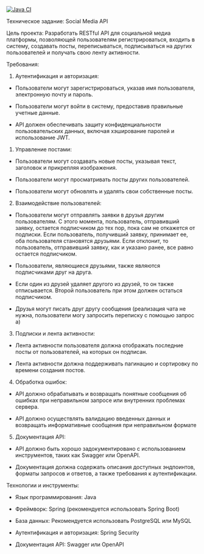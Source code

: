 [![Java CI](https://github.com/ValeraDanilov/job4j_social_media_api/workflows/Java%20CI/badge.svg)](https://github.com/ValeraDanilov/job4j_social_media_api/actions/new)

Техническое задание: Social Media API

Цель проекта: Разработать RESTful API для социальной медиа платформы, позволяющей пользователям регистрироваться, входить в систему, создавать посты, переписываться, подписываться на других пользователей и получать свою ленту активности.

Требования:

1.  Аутентификация и авторизация:

- Пользователи могут зарегистрироваться, указав имя пользователя, электронную почту и пароль.

- Пользователи могут войти в систему, предоставив правильные учетные данные.

- API должен обеспечивать защиту конфиденциальности пользовательских данных, включая хэширование паролей и использование JWT.

1.  Управление постами:

- Пользователи могут создавать новые посты, указывая текст, заголовок и прикрепляя изображения.

- Пользователи могут просматривать посты других пользователей.

- Пользователи могут обновлять и удалять свои собственные посты.

2. Взаимодействие пользователей:

- Пользователи могут отправлять заявки в друзья другим пользователям. С этого момента, пользователь, отправивший заявку, остается подписчиком до тех пор, пока сам не откажется от подписки. Если пользователь, получивший заявку, принимает ее, оба пользователя становятся друзьями. Если отклонит, то пользователь, отправивший заявку, как и указано ранее, все равно остается подписчиком.

- Пользователи, являющиеся друзьями, также являются подписчиками друг на друга.

- Если один из друзей удаляет другого из друзей, то он также отписывается. Второй пользователь при этом должен остаться подписчиком.

- Друзья могут писать друг другу сообщения (реализация чата не нужна, пользователи могу запросить переписку с помощью запрос а)

3.  Подписки и лента активности:

- Лента активности пользователя должна отображать последние посты от пользователей, на которых он подписан.

- Лента активности должна поддерживать пагинацию и сортировку по времени создания постов.

4.  Обработка ошибок:

- API должно обрабатывать и возвращать понятные сообщения об ошибках при неправильном запросе или внутренних проблемах сервера.

- API должно осуществлять валидацию введенных данных и возвращать информативные сообщения при неправильном формате

5.  Документация API:

- API должно быть хорошо задокументировано с использованием инструментов, таких как Swagger или OpenAPI.

- Документация должна содержать описания доступных эндпоинтов, форматы запросов и ответов, а также требования к аутентификации.



Технологии и инструменты:

- Язык программирования: Java

- Фреймворк: Spring (рекомендуется использовать Spring Boot)

- База данных: Рекомендуется использовать PostgreSQL или MySQL

- Аутентификация и авторизация: Spring Security

- Документация API: Swagger или OpenAPI
